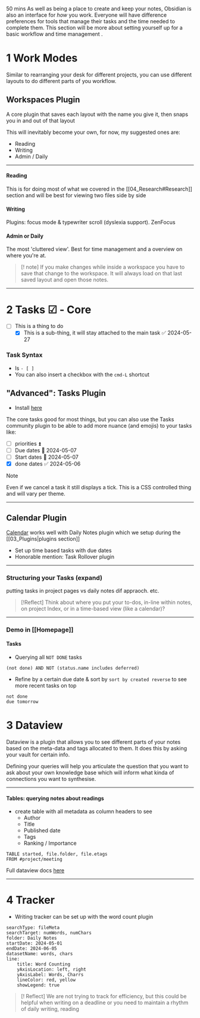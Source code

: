 50 mins
As well as being a place to create and keep your notes, Obsidian is also an interface for _how_ you work. Everyone will have difference preferences for tools that manage their tasks and the time needed to complete them. This section will be more about setting yourself up for a basic workflow and time management .
# 1 Work Modes
Similar to rearranging your desk for different projects, you can use different layouts to do different parts of you workflow.
## Workspaces Plugin
A core plugin that saves each layout with the name you give it, then snaps you in and out of that layout 

This will inevitably become your own, for now, my suggested ones are: 
- Reading
- Writing
- Admin / Daily

---
#### Reading
This is for doing most of what we covered in the [[04_Research#Research]] section and will be best for viewing two files side by side
#### Writing
Plugins: focus mode & typewriter scroll (dyslexia support).
ZenFocus

#### Admin or Daily
The most 'cluttered view'. Best for time management and a overview on where you're at.

>[! note] If you make changes while inside a workspace
>you have to save that change to the workspace. It will always load on that last saved layout and open those notes. 

---
# 2 Tasks ☑ - Core
- [ ] This is a thing to do
	- [x] This is a sub-thing, it will stay attached to the main task ✅ 2024-05-27
### Task Syntax 
- Is `- [ ] `
- You can also insert a checkbox with the `cmd-L` shortcut
## "Advanced": Tasks Plugin
- Install [here](obsidian://show-plugin?id=obsidian-tasks-plugin)

The core tasks good for most things, but you can also use the Tasks community plugin to be able to add more nuance (and emojis) to your tasks like:
- [ ] priorities ⏫ 
- [ ] Due dates 📅 2024-05-07 
- [ ] Start dates 🛫 2024-05-07 
- [x] done dates ✅ 2024-05-06

>[!note]
>Even if we cancel a task it still displays a tick. This is a CSS controlled thing and will vary per theme.


---
## Calendar Plugin

[Calendar](obsidian://show-plugin?id=calendar) works well with Daily Notes plugin which we setup during the [[03_Plugins|plugins section]] 

 - Set up time based tasks with due dates
- Honorable mention: Task Rollover plugin

---
### Structuring your Tasks (expand)

putting tasks in project pages vs daily notes dif appraoch. etc.

> [!Reflect]
> Think about where you put your to-dos, in-line within notes, on project Index, or in a time-based view (like a calendar)?

---
### Demo in [[Homepage]]

#### Tasks

- Querying all `NOT DONE` tasks

```tasks
(not done) AND NOT (status.name includes deferred)
```

- Refine by a certain due date & sort by `sort by created reverse` to see more recent tasks on top
```tasks
not done
due tomorrow
```
# 3 Dataview
Dataview is a plugin that allows you to see different parts of your notes based on the meta-data and tags allocated to them. It does this by asking your vault for certain info.

Defining your queries will help you articulate the question that you want to ask about your own knowledge base which will inform what kinda of connections you want to synthesise.

---
#### Tables: querying notes about readings
- create table with all metadata as column headers to see
	- Author
	- Title
	- Published date
	- Tags
	- Ranking / Importance

```dataview
TABLE started, file.folder, file.etags 
FROM #project/meeting 
```

Full dataview docs [here](https://blacksmithgu.github.io/obsidian-dataview/queries/query-types/#task)

---
# 4 Tracker
- Writing tracker can be set up with the word count plugin

```tracker
searchType: fileMeta
searchTarget: numWords, numChars
folder: Daily Notes
startDate: 2024-05-01
endDate: 2024-06-05
datasetName: words, chars
line:
    title: Word Counting
    yAxisLocation: left, right
    yAxisLabel: Words, Charrs
    lineColor: red, yellow
    showLegend: true
```

> [! Reflect]
> We are not trying to track for efficiency, but this could be helpful when writing on a deadline or you need to maintain a rhythm of daily writing, reading
